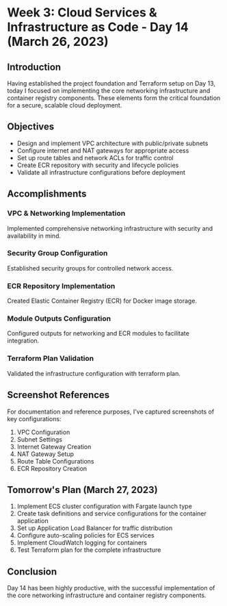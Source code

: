 # Week 3: Cloud Services & Infrastructure as Code - Day 14 (March 26, 2023)

## Introduction

Having established the project foundation and Terraform setup on Day 13, today I focused on implementing the core networking infrastructure and container registry components. These elements form the critical foundation for a secure, scalable cloud deployment.

## Objectives

- Design and implement VPC architecture with public/private subnets
- Configure internet and NAT gateways for appropriate access
- Set up route tables and network ACLs for traffic control
- Create ECR repository with security and lifecycle policies
- Validate all infrastructure configurations before deployment

## Accomplishments

### VPC & Networking Implementation

Implemented comprehensive networking infrastructure with security and availability in mind.

### Security Group Configuration

Established security groups for controlled network access.

### ECR Repository Implementation

Created Elastic Container Registry (ECR) for Docker image storage.

### Module Outputs Configuration

Configured outputs for networking and ECR modules to facilitate integration.

### Terraform Plan Validation

Validated the infrastructure configuration with terraform plan.

## Screenshot References

For documentation and reference purposes, I've captured screenshots of key configurations:

1. VPC Configuration
2. Subnet Settings
3. Internet Gateway Creation
4. NAT Gateway Setup
5. Route Table Configurations
6. ECR Repository Creation

## Tomorrow's Plan (March 27, 2023)

1. Implement ECS cluster configuration with Fargate launch type
2. Create task definitions and service configurations for the container application
3. Set up Application Load Balancer for traffic distribution
4. Configure auto-scaling policies for ECS services
5. Implement CloudWatch logging for containers
6. Test Terraform plan for the complete infrastructure

## Conclusion

Day 14 has been highly productive, with the successful implementation of the core networking infrastructure and container registry components.
